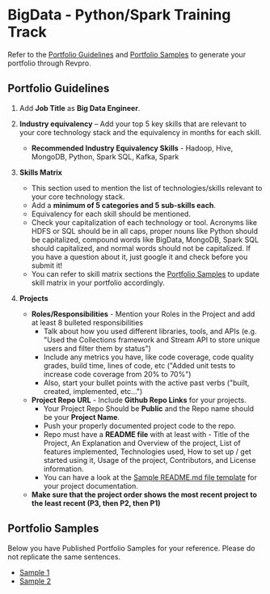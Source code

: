 # BigData - Python/Spark Training Track

Refer to the [Portfolio Guidelines](./bigdata-guidelines.md#portfolio-guidelines) and [Portfolio Samples](./bigdata-guidelines.md#portfolio-samples) to generate your portfolio through Revpro.

## Portfolio Guidelines
    
1.  Add **Job Title** as **Big Data Engineer**.

2.  **Industry equivalency** – Add your top 5 key skills that are relevant to your core technology stack and the equivalency in months for each skill.
	- **Recommended Industry Equivalency Skills** - Hadoop, Hive, MongoDB, Python, Spark SQL, Kafka, Spark

3.  **Skills Matrix**
    -   This section used to mention the list of technologies/skills relevant to your core technology stack.
    -   Add a **minimum of 5 categories and 5 sub-skills each**.
    -   Equivalency for each skill should be mentioned.       
    -   Check your capitalization of each technology or tool. Acronyms like HDFS or SQL should be in all caps, proper nouns like Python should be capitalized, compound words like BigData, MongoDB, Spark SQL should capitalized, and normal words should not be capitalized. If you have a question about it, just google it and check before you submit it!
    -   You can refer to skill matrix sections the [Portfolio Samples](./bigdata-guidelines.md#portfolio-samples) to update skill matrix in your portfolio accordingly.  

4.  **Projects**
    -   **Roles/Responsibilities** - Mention your Roles in the Project and add at least 8 bulleted responsibilities
        -   Talk about how you used different libraries, tools, and APIs (e.g. "Used the Collections framework and Stream API to store unique users and filter them by status")
        -   Include any metrics you have, like code coverage, code quality grades, build time, lines of code, etc ("Added unit tests to increase code coverage from 20% to 70%")
        -   Also, start your bullet points with the active past verbs ("built, created, implemented, etc...")
    -   **Project Repo URL** - Include **Github Repo Links** for your projects.
        -   Your Project Repo Should be **Public** and the Repo name should be your **Project Name**.
        -   Push your properly documented project code to the repo.
        -   Repo must have a **README file** with at least with - Title of the Project, An Explanation and Overview of the project, List of features implemented, Technologies used, How to set up / get started using it, Usage of the project, Contributors, and License information.
        -   You can have a look at the  [Sample README.md file template](https://www.google.com/url?q=https%3A%2F%2Fgithub.com%2FPorkodiVenkatesh%2FPROJECT-NAME&sa=D&sntz=1&usg=AFQjCNFHkCy7oSKxn_nzSQVOx5YAqOqPDw) for your project documentation.
    -   **Make sure that the project order shows the most recent project to the least recent (P3, then P2, then P1)**

## Portfolio Samples 

Below you have Published Portfolio Samples for your reference. Please do not replicate the same sentences.

- [Sample 1](https://app.revature.com/profile/ChekurthaSravani/bcfc5e5627e506a69e78a34768e668a4)
- [Sample 2](https://app.revature.com/profile/Shivaji/0765c4566af46de52ed5df2bdf2dcf7a) 
 
